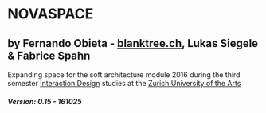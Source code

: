 # NOVASPACE
## by Fernando Obieta - [blanktree.ch](https://blanktree.ch), Lukas Siegele & Fabrice Spahn
Expanding space for the soft architecture module 2016 during the third semester [Interaction Design](http://iad.zhdk.ch/) studies at the [Zurich University of the Arts](https://www.zhdk.ch/)

##### Version: 0.15 - 161025
